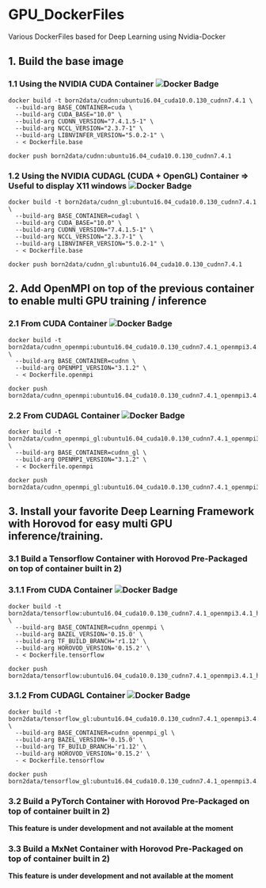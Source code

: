 # GPU_DockerFiles
Various DockerFiles based for Deep Learning using Nvidia-Docker

## 1. Build the base image

### 1.1 Using the NVIDIA CUDA Container ![Docker Badge](https://images.microbadger.com/badges/image/born2data/cudnn:ubuntu16.04_cuda10.0.130_cudnn7.4.1.svg)

```
docker build -t born2data/cudnn:ubuntu16.04_cuda10.0.130_cudnn7.4.1 \
  --build-arg BASE_CONTAINER=cuda \
  --build-arg CUDA_BASE="10.0" \
  --build-arg CUDNN_VERSION="7.4.1.5-1" \
  --build-arg NCCL_VERSION="2.3.7-1" \
  --build-arg LIBNVINFER_VERSION="5.0.2-1" \
  - < Dockerfile.base

docker push born2data/cudnn:ubuntu16.04_cuda10.0.130_cudnn7.4.1
```

### 1.2 Using the NVIDIA CUDAGL (CUDA + OpenGL) Container => Useful to display X11 windows ![Docker Badge](https://images.microbadger.com/badges/image/born2data/cudnn_gl:ubuntu16.04_cuda10.0.130_cudnn7.4.1.svg)

```
docker build -t born2data/cudnn_gl:ubuntu16.04_cuda10.0.130_cudnn7.4.1 \
  --build-arg BASE_CONTAINER=cudagl \
  --build-arg CUDA_BASE="10.0" \
  --build-arg CUDNN_VERSION="7.4.1.5-1" \
  --build-arg NCCL_VERSION="2.3.7-1" \
  --build-arg LIBNVINFER_VERSION="5.0.2-1" \
  - < Dockerfile.base

docker push born2data/cudnn_gl:ubuntu16.04_cuda10.0.130_cudnn7.4.1
```

## 2. Add OpenMPI on top of the previous container to enable multi GPU training / inference

### 2.1 From CUDA Container ![Docker Badge](https://images.microbadger.com/badges/image/born2data/cudnn_openmpi:ubuntu16.04_cuda10.0.130_cudnn7.4.1_openmpi3.4.1.svg)

```
docker build -t born2data/cudnn_openmpi:ubuntu16.04_cuda10.0.130_cudnn7.4.1_openmpi3.4.1 \
  --build-arg BASE_CONTAINER=cudnn \
  --build-arg OPENMPI_VERSION="3.1.2" \
  - < Dockerfile.openmpi

docker push born2data/cudnn_openmpi:ubuntu16.04_cuda10.0.130_cudnn7.4.1_openmpi3.4.1
```

### 2.2 From CUDAGL Container ![Docker Badge](https://images.microbadger.com/badges/image/born2data/cudnn_openmpi_gl:ubuntu16.04_cuda10.0.130_cudnn7.4.1_openmpi3.4.1.svg)

```
docker build -t born2data/cudnn_openmpi_gl:ubuntu16.04_cuda10.0.130_cudnn7.4.1_openmpi3.4.1 \
  --build-arg BASE_CONTAINER=cudnn_gl \
  --build-arg OPENMPI_VERSION="3.1.2" \
  - < Dockerfile.openmpi

docker push born2data/cudnn_openmpi_gl:ubuntu16.04_cuda10.0.130_cudnn7.4.1_openmpi3.4.1
```

## 3. Install your favorite Deep Learning Framework with Horovod for easy multi GPU inference/training.

### 3.1 Build a Tensorflow Container with Horovod Pre-Packaged on top of container built in 2)

### 3.1.1 From CUDA Container ![Docker Badge](https://images.microbadger.com/badges/image/born2data/tensorflow:ubuntu16.04_cuda10.0.130_cudnn7.4.1_openmpi3.4.1_hvd0.15.2_tf1.12.0.svg)

```
docker build -t born2data/tensorflow:ubuntu16.04_cuda10.0.130_cudnn7.4.1_openmpi3.4.1_hvd0.15.2_tf1.12.0 \
  --build-arg BASE_CONTAINER=cudnn_openmpi \
  --build-arg BAZEL_VERSION='0.15.0' \
  --build-arg TF_BUILD_BRANCH='r1.12' \
  --build-arg HOROVOD_VERSION='0.15.2' \
  - < Dockerfile.tensorflow

docker push born2data/tensorflow:ubuntu16.04_cuda10.0.130_cudnn7.4.1_openmpi3.4.1_hvd0.15.2_tf1.12.0
```

### 3.1.2 From CUDAGL Container ![Docker Badge](https://images.microbadger.com/badges/image/born2data/tensorflow_gl:ubuntu16.04_cuda10.0.130_cudnn7.4.1_openmpi3.4.1_hvd0.15.2_tf1.12.0.svg)

```
docker build -t born2data/tensorflow_gl:ubuntu16.04_cuda10.0.130_cudnn7.4.1_openmpi3.4.1_hvd0.15.2_tf1.12.0  \
  --build-arg BASE_CONTAINER=cudnn_openmpi_gl \
  --build-arg BAZEL_VERSION='0.15.0' \
  --build-arg TF_BUILD_BRANCH='r1.12' \
  --build-arg HOROVOD_VERSION='0.15.2' \
  - < Dockerfile.tensorflow

docker push born2data/tensorflow_gl:ubuntu16.04_cuda10.0.130_cudnn7.4.1_openmpi3.4.1_hvd0.15.2_tf1.12.0
```

### 3.2 Build a PyTorch Container with Horovod Pre-Packaged on top of container built in 2)
**This feature is under development and not available at the moment**

### 3.3 Build a MxNet Container with Horovod Pre-Packaged on top of container built in 2)
**This feature is under development and not available at the moment**
